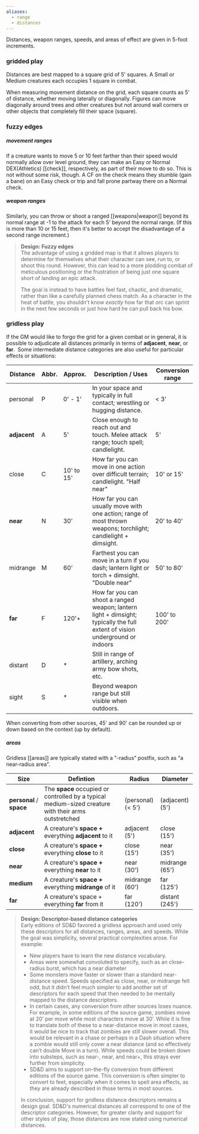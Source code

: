 ```yaml
---
aliases:
  - range
  - distances
---
```


Distances, weapon ranges, speeds, and areas of effect are given in 5-foot increments. 

### gridded play

Distances are best mapped to a square grid of 5' squares. A Small or Medium creatures each occupies 1 square in combat.

When measuring movement distance on the grid, each square counts as 5' of distance, whether moving laterally or diagonally. Figures can move diagonally around trees and other creatures but not around wall corners or other objects that completely fill their space (square).

### fuzzy edges

##### movement ranges
If a creature wants to move 5 or 10 feet farther than their speed would normally allow over level ground, they can make an Easy or Normal DEX(Athletics) [[check]], respectively, as part of their move to do so. This is not without some risk, though. A CF on the check means they stumble (gain a bane) on an Easy check or trip and fall prone partway there on a Normal check. 

##### weapon ranges
Similarly, you can throw or shoot a ranged [[weapons|weapon]] beyond its normal range at -1 to the attack for each 5' beyond the normal range.  (If this is more than 10 or 15 feet, then it's better to accept the disadvantage of a second range increment.)

> **Design: Fuzzy edges**  
> The advantage of using a gridded map is that it allows players to determine for themselves what their character can see, run to, or shoot this round. However, this can lead to a more plodding combat of meticulous positioning or the frustration of being just one square short of landing an epic attack.
> 
> The goal is instead to have battles feel fast, chaotic, and dramatic, rather than like a carefully planned chess match. As a character in the heat of battle, you shouldn't know *exactly* how far that orc can sprint in the next few seconds or just how hard he can pull back his bow.

### gridless play

If the GM would like to forgo the grid for a given combat or in general, it is possible to adjudicate all distances primarily in terms of **adjacent**, **near**, or **far**.  Some intermediate distance categories are also useful for particular effects or situations:

| Distance     | Abbr. | Approx.    | Description / Uses                                                                                                          | Conversion range |
| ------------ | ----- | ---------- | --------------------------------------------------------------------------------------------------------------------------- | ---------------- |
| personal     | P     | 0' - 1'    | In your space and typically in full contact; wrestling or hugging distance.                                                 | < 3'             |
| **adjacent** | A     | 5'         | Close enough to reach out and touch.  Melee attack range; touch spell; candlelight.                                         | 5'               |
| close        | C     | 10' to 15' | How far you can move in one action over difficult terrain; candlelight. "Half near"                                         | 10' or 15'       |
| **near**     | N     | 30'        | How far you can usually move with one action; range of most thrown weapons; torchlight; candlelight + dimsight.             | 20' to 40'       |
| midrange     | M     | 60'        | Farthest you can move in a turn if you dash; lantern light or torch + dimsight. "Double near"                               | 50' to 80'       |
| **far**      | F     | 120'+      | How far you can shoot a ranged weapon; lantern light + dimsight; typically the full extent of vision underground or indoors | 100' to 200'     |
| distant      | D     | *          | Still in range of artillery, arching army bow shots, etc.                                                                   |                  |
| sight        | S     | *          | Beyond weapon range but still visible when outdoors.                                                                        |                  |
When converting from other sources, 45' and 90' can be rounded up or down based on the context (up by default).
##### areas

Gridless [[areas]] are typically stated with a "-radius" postfix, such as "a near-radius area".

| Size                     | Defintion                                                                                            | <div style="width: 5em;">Radius</div> | <div style="width: 5em;">Diameter</div> |
| ------------------------ | ---------------------------------------------------------------------------------------------------- | ------------------------------------- | --------------------------------------- |
| **personal** / **space** | The **space** occupied or controlled by a typical medium-sized creature with their arms outstretched | (personal)<br>(< 5')                  | (adjacent)<br>(5')                      |
| **adjacent**             | A creature's **space +** everything **adjacent** to it                                               | adjacent<br>(5')                      | close<br>(15')                          |
| **close**                | A creature's **space +** everything **close** to it                                                  | close<br>(15')                        | near<br>(35')                           |
| **near**                 | A creature's **space +** everything **near** to it                                                   | near<br>(30')                         | midrange<br>(65')                       |
| **medium**               | A creature's **space +** everything **midrange** of it                                               | midrange<br>(60')                     | far<br>(125')                           |
| **far**                  | A creature's space + everything **far** from it                                                      | far<br>(120')                         | distant<br>(245')                       |

> **Design: Descriptor-based distance categories**  
> Early editions of SD&D favored a gridless approach and used only these descriptors for all distances, ranges, areas, and speeds. While the goal was simplicity, several practical complexities arose. For example:
> 
> - New players have to learn the new distance vocabulary.  
> - Areas were somewhat convoluted to specify, such as an close-radius burst, which has a near diameter  
> - Some monsters move faster or slower than a standard near-distance speed. Speeds specified as close, near, or midrange felt odd, but it didn’t feel much simpler to add another set of descriptors for each speed that then needed to be mentally mapped to the distance descriptors.  
> - In certain cases, any conversion from other sources loses nuance. For example, in some editions of the source game, zombies move at 20’ per move while most characters move at 30’. While it is fine to translate both of these to a near-distance move in most cases, it would be nice to track that zombies are still slower overall. This would be relevant in a chase or perhaps in a Dash situation where a zombie would still only cover a near distance (and so effectively can’t double Move in a turn). While speeds could be broken down into substeps, such as near-, near, and near+, this strays ever further from simplicity.  
> - SD&D aims to support on-the-fly conversion from different editions of the source game. This conversion is often simpler to convert to feet, especially when it comes to spell area effects, as they are already described in those terms in most sources.  
> 
 > In conclusion, support for gridless distance descriptors remains a design goal. SD&D's numerical distances all correspond to one of the descriptor categories. However, for greater clarity and support for other styles of play, those distances are now stated using numerical distances. 
